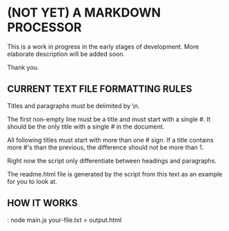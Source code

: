 # (NOT YET) A MARKDOWN PROCESSOR

This is a work in progress in the early stages of development.
More elaborate description will be added soon.

Thank you.

## CURRENT TEXT FILE FORMATTING RULES

Titles and paragraphs must be delimited by \n.

The first non-empty line must be a title and must start with a single #.
It should be the only title with a single # in the document.

All following titles must start with more than one # sign.
If a title contains more #'s than the previous, the difference should not be more than 1.

Right now the script only differentiate between headings and paragraphs.

The readme.html file is generated by the script from this text as an example for you to look at.

## HOW IT WORKS

: node main.js your-file.txt > output.html


